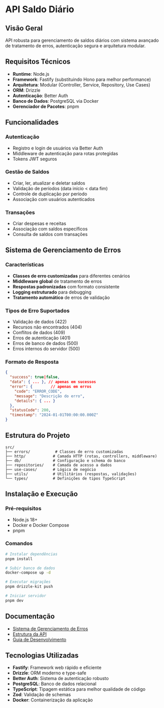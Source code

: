 # API Saldo Diário

## Visão Geral

API robusta para gerenciamento de saldos diários com sistema avançado de tratamento de erros, autenticação segura e arquitetura modular.

## Requisitos Técnicos

- **Runtime**: Node.js
- **Framework**: Fastify (substituindo Hono para melhor performance)
- **Arquitetura**: Modular (Controller, Service, Repository, Use Cases)
- **ORM**: Drizzle
- **Autenticação**: Better Auth
- **Banco de Dados**: PostgreSQL via Docker
- **Gerenciador de Pacotes**: pnpm

## Funcionalidades

### Autenticação
- Registro e login de usuários via Better Auth
- Middleware de autenticação para rotas protegidas
- Tokens JWT seguros

### Gestão de Saldos
- Criar, ler, atualizar e deletar saldos
- Validação de períodos (data início < data fim)
- Controle de duplicação por período
- Associação com usuários autenticados

### Transações
- Criar despesas e receitas
- Associação com saldos específicos
- Consulta de saldos com transações

## Sistema de Gerenciamento de Erros

### Características
- **Classes de erro customizadas** para diferentes cenários
- **Middleware global** de tratamento de erros
- **Respostas padronizadas** com formato consistente
- **Logging estruturado** para debugging
- **Tratamento automático** de erros de validação

### Tipos de Erro Suportados
- Validação de dados (422)
- Recursos não encontrados (404)
- Conflitos de dados (409)
- Erros de autenticação (401)
- Erros de banco de dados (500)
- Erros internos do servidor (500)

### Formato de Resposta
```json
{
  "success": true|false,
  "data": { ... }, // apenas em sucessos
  "error": {        // apenas em erros
    "code": "ERROR_CODE",
    "message": "Descrição do erro",
    "details": { ... }
  },
  "statusCode": 200,
  "timestamp": "2024-01-01T00:00:00.000Z"
}
```

## Estrutura do Projeto

```
src/
├── errors/           # Classes de erro customizadas
├── http/            # Camada HTTP (rotas, controllers, middleware)
├── db/              # Configuração e schema do banco
├── repositories/    # Camada de acesso a dados
├── use-cases/       # Lógica de negócio
├── utils/           # Utilitários (respostas, validações)
└── types/           # Definições de tipos TypeScript
```

## Instalação e Execução

### Pré-requisitos
- Node.js 18+
- Docker e Docker Compose
- pnpm

### Comandos
```bash
# Instalar dependências
pnpm install

# Subir banco de dados
docker-compose up -d

# Executar migrações
pnpm drizzle-kit push

# Iniciar servidor
pnpm dev
```

## Documentação

- [Sistema de Gerenciamento de Erros](./ERROR_HANDLING.md)
- [Estrutura da API](./docs/API_STRUCTURE.md)
- [Guia de Desenvolvimento](./docs/DEVELOPMENT.md)

## Tecnologias Utilizadas

- **Fastify**: Framework web rápido e eficiente
- **Drizzle**: ORM moderno e type-safe
- **Better Auth**: Sistema de autenticação robusto
- **PostgreSQL**: Banco de dados relacional
- **TypeScript**: Tipagem estática para melhor qualidade de código
- **Zod**: Validação de schemas
- **Docker**: Containerização da aplicação